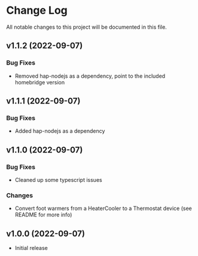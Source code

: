 # Change Log

All notable changes to this project will be documented in this file.

## v1.1.2 (2022-09-07)

### Bug Fixes

- Removed hap-nodejs as a dependency, point to the included homebridge version

## v1.1.1 (2022-09-07)

### Bug Fixes

- Added hap-nodejs as a dependency

## v1.1.0 (2022-09-07)

### Bug Fixes

- Cleaned up some typescript issues

### Changes

- Convert foot warmers from a HeaterCooler to a Thermostat device (see README for more info)

## v1.0.0 (2022-09-07)

- Initial release
